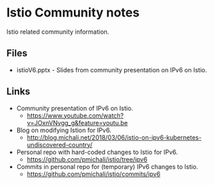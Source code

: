 # Istio Community notes

Istio related community information.

## Files
* istioV6.pptx  - Slides from community presentation on IPv6 on Istio.

## Links
* Community presentation of IPv6 on Istio.
  * https://www.youtube.com/watch?v=JOxnVNvgg_g&feature=youtu.be
* Blog on modifying Istion for IPv6.
  * http://blog.michali.net/2018/03/06/istio-on-ipv6-kubernetes-undiscovered-country/
* Personal repo with hard-coded changes to Istio for IPv6.
  * https://github.com/pmichali/istio/tree/ipv6
* Commits in personal repo for (temporary) IPv6 changes to Istio.
  * https://github.com/pmichali/istio/commits/ipv6

